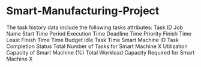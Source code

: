 # Smart-Manufacturing-Project
The task history data include the following tasks attributes:
Task ID
Job Name
Start Time
Period
Execution Time
Deadline Time
Priority
Finish Time
Least Finish Time
Time Budget
Idle Task Time
Smart Machine ID
Task Completion Status
Total Number of Tasks for Smart Machine X
Utilization Capacity of Smart Machine (%)
Total Workload Capacity Required for Smart Machine X
